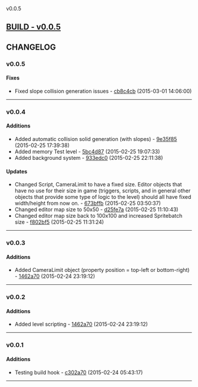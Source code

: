 v0.0.5

## [BUILD - v0.0.5](https://github.com/adonaac/bitbucket-changelogs/blob/master/THORUN_v0.0.5.zip?raw=true)

## CHANGELOG

### v0.0.5


#### Fixes

* Fixed slope collision generation issues - [cb8c4cb](https://bitbucket.org/adonaac/thorun/commits/cb8c4cb763c0826282f527afea9e10d4dbad1214) (2015-03-01 14:06:00)

---

### v0.0.4

#### Additions

* Added automatic collision solid generation (with slopes) - [9e35f85](https://bitbucket.org/adonaac/thorun/commits/9e35f85c0c8da3f1b7325802a8d2634c5395fa89) (2015-02-25 17:39:38)
* Added memory Test level - [5bc4d87](https://bitbucket.org/adonaac/thorun/commits/5bc4d87f9b5c871b029512b8e0850838a9b31146) (2015-02-25 19:07:33)
* Added background system - [933edc0](https://bitbucket.org/adonaac/thorun/commits/933edc07d2e7741f452597d73b7472f05774b76c) (2015-02-25 22:11:38)

#### Updates

* Changed Script, CameraLimit to have a fixed size. Editor objects that have no use for their size in game (triggers, scripts, and in general other objects that provide some type of logic to the level) should all have fixed width/height from now on. - [673bffb](https://bitbucket.org/adonaac/thorun/commits/673bffba231140642fd5a5171e2e0c897bf7060b) (2015-02-25 03:50:37)
* Changed editor map size to 50x50 - [d25fe7a](https://bitbucket.org/adonaac/thorun/commits/d25fe7a90ed2e45ccbd2a85c37101847bd2529c7) (2015-02-25 11:10:43)
* Changed editor map size back to 100x100 and increased Spritebatch size - [f802bf5](https://bitbucket.org/adonaac/thorun/commits/f802bf5976458b35ee9062e8d48f64b6698bc7c5) (2015-02-25 11:31:24)

---

### v0.0.3

#### Additions

* Added CameraLimit object (property position = top-left or bottom-right) - [1462a70](https://bitbucket.org/adonaac/thorun/commits/1462a70dfe398c4f228f57131c2743a7f328f37d) (2015-02-24 23:19:12)

---

### v0.0.2

#### Additions

* Added level scripting - [1462a70](https://bitbucket.org/adonaac/thorun/commits/1462a70dfe398c4f228f57131c2743a7f328f37d) (2015-02-24 23:19:12)

---

### v0.0.1

#### Additions

* Testing build hook - [c302a70](https://bitbucket.org/adonaac/thorun/commits/c302a70d033c48ea72c55e51140c277a4e36aaff) (2015-02-24 05:43:17)

---

